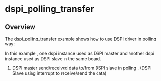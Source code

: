 # dspi_polling_transfer

## Overview
The dspi_polling_transfer example shows how to use DSPI driver in polling way:

In this example , one dspi instance used as DSPI master and another dspi instance used as DSPI slave in the same board.

1. DSPI master send/received data to/from DSPI slave in polling . (DSPI Slave using interrupt to receive/send the data)
